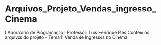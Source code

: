 # Arquivos_Projeto_Vendas_ingresso_Cinema
LAboratório de Programação I
Professor: Luís Henrique Ries
Contém os arquivos do projeto - Tema 1: Venda de Ingressos no Cinema
